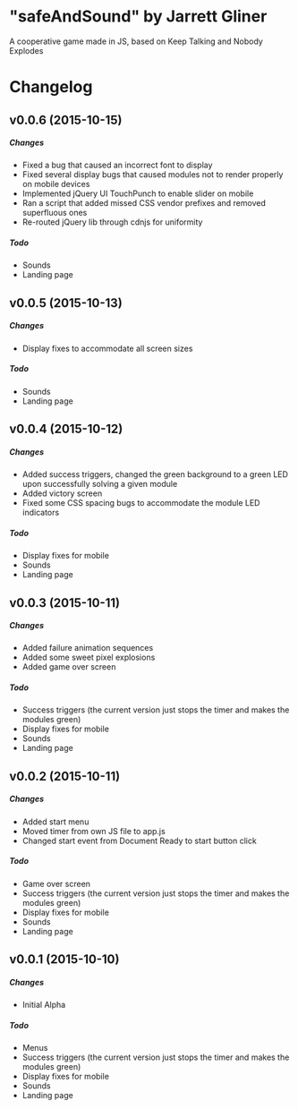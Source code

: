 # "safeAndSound" by Jarrett Gliner
A cooperative game made in JS, based on Keep Talking and Nobody Explodes

# Changelog

## v0.0.6 (2015-10-15)

##### Changes
* Fixed a bug that caused an incorrect font to display
* Fixed several display bugs that caused modules not to render properly on mobile devices
* Implemented jQuery UI TouchPunch to enable slider on mobile
* Ran a script that added missed CSS vendor prefixes and removed superfluous ones
* Re-routed jQuery lib through cdnjs for uniformity

##### Todo
* Sounds
* Landing page

## v0.0.5 (2015-10-13)

##### Changes
* Display fixes to accommodate all screen sizes

##### Todo
* Sounds
* Landing page

## v0.0.4 (2015-10-12)

##### Changes
* Added success triggers, changed the green background to a green LED upon successfully solving a given module
* Added victory screen
* Fixed some CSS spacing bugs to accommodate the module LED indicators

##### Todo
* Display fixes for mobile
* Sounds
* Landing page

## v0.0.3 (2015-10-11)

##### Changes
* Added failure animation sequences
* Added some sweet pixel explosions
* Added game over screen

##### Todo
* Success triggers (the current version just stops the timer and makes the modules green)
* Display fixes for mobile
* Sounds
* Landing page

## v0.0.2 (2015-10-11)

##### Changes
* Added start menu
* Moved timer from own JS file to app.js
* Changed start event from Document Ready to start button click

##### Todo
* Game over screen
* Success triggers (the current version just stops the timer and makes the modules green)
* Display fixes for mobile
* Sounds
* Landing page


## v0.0.1 (2015-10-10)

##### Changes
* Initial Alpha

##### Todo
* Menus
* Success triggers (the current version just stops the timer and makes the modules green)
* Display fixes for mobile
* Sounds
* Landing page
